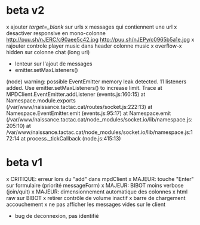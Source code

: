# beta v2
x ajouter *target=_blank* sur urls
x messages qui contiennent une url
x desactiver responsive en mono-colonne http://puu.sh/nJERC/c90aee5c42.jpg http://puu.sh/nJEPy/c0965b5a1e.jpg
x rajouter controle player music dans header colonne music
x overflow-x hidden sur colonne chat (long url)
- lenteur sur l'ajout de messages
- emitter.setMaxListeners()

(node) warning: possible EventEmitter memory leak detected. 11 listeners
added. Use emitter.setMaxListeners() to increase limit.
Trace
    at MPDClient.EventEmitter.addListener (events.js:160:15)
    at Namespace.module.exports
(/var/www/naissance.tactac.cat/routes/socket.js:222:13)
    at Namespace.EventEmitter.emit (events.js:95:17)
    at Namespace.emit
(/var/www/naissance.tactac.cat/node_modules/socket.io/lib/namespace.js:205:10)
    at
/var/www/naissance.tactac.cat/node_modules/socket.io/lib/namespace.js:172:14
    at process._tickCallback (node.js:415:13)

# beta v1
x CRITIQUE: erreur lors du "add" dans mpdClient
x MAJEUR: touche "Enter" sur formulaire (priorité messageForm)
x MAJEUR: BIBOT moins verbose (join/quit)
x MAJEUR: dimensionnement automatique des colonnes
x html raw sur BIBOT
x retirer contrôle de volume inactif
x barre de chargement accouchement
x ne pas afficher les messages vides sur le client
- bug de deconnexion, pas identifié
